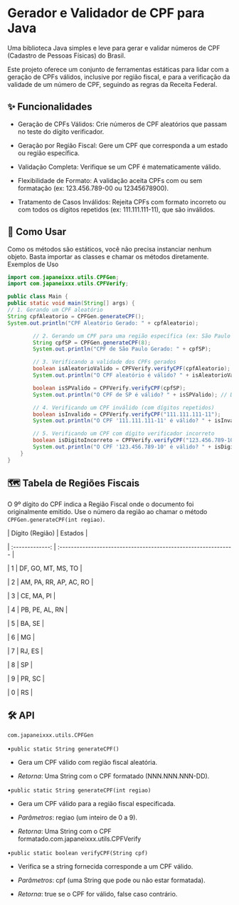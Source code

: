 # Gerador e Validador de CPF para Java
Uma biblioteca Java simples e leve para gerar e validar números de CPF (Cadastro de Pessoas Físicas) do Brasil.

Este projeto oferece um conjunto de ferramentas estáticas para lidar com a geração de CPFs válidos, inclusive por região fiscal, e para a verificação da validade de um número de CPF, seguindo as regras da Receita Federal.
## ✨ Funcionalidades
* Geração de CPFs Válidos: Crie números de CPF aleatórios que passam no teste do dígito verificador.

* Geração por Região Fiscal: Gere um CPF que corresponda a um estado ou região específica.

* Validação Completa: Verifique se um CPF é matematicamente válido.

* Flexibilidade de Formato: A validação aceita CPFs com ou sem formatação (ex: 123.456.789-00 ou 12345678900).

* Tratamento de Casos Inválidos: Rejeita CPFs com formato incorreto ou com todos os dígitos repetidos (ex: 111.111.111-11), que são inválidos.
## 🚀 Como Usar
Como os métodos são estáticos, você não precisa instanciar nenhum objeto. Basta importar as classes e chamar os métodos diretamente.
Exemplos de Uso
```java
import com.japaneixxx.utils.CPFGen;
import com.japaneixxx.utils.CPFVerify;

public class Main {
public static void main(String[] args) {
// 1. Gerando um CPF aleatório
String cpfAleatorio = CPFGen.generateCPF();
System.out.println("CPF Aleatório Gerado: " + cpfAleatorio);

        // 2. Gerando um CPF para uma região específica (ex: São Paulo - Região 8)
        String cpfSP = CPFGen.generateCPF(8);
        System.out.println("CPF de São Paulo Gerado: " + cpfSP);

        // 3. Verificando a validade dos CPFs gerados
        boolean isAleatorioValido = CPFVerify.verifyCPF(cpfAleatorio);
        System.out.println("O CPF aleatório é válido? " + isAleatorioValido); // Deve retornar true

        boolean isSPValido = CPFVerify.verifyCPF(cpfSP);
        System.out.println("O CPF de SP é válido? " + isSPValido); // Deve retornar true

        // 4. Verificando um CPF inválido (com dígitos repetidos)
        boolean isInvalido = CPFVerify.verifyCPF("111.111.111-11");
        System.out.println("O CPF '111.111.111-11' é válido? " + isInvalido); // Deve retornar false

        // 5. Verificando um CPF com dígito verificador incorreto
        boolean isDigitoIncorreto = CPFVerify.verifyCPF("123.456.789-10");
        System.out.println("O CPF '123.456.789-10' é válido? " + isDigitoIncorreto); // Deve retornar false
    }
}
```
## 🗺️ Tabela de Regiões Fiscais
O 9º dígito do CPF indica a Região Fiscal onde o documento foi originalmente emitido. Use o número da região ao chamar o método `CPFGen.generateCPF(int regiao)`.

| Dígito (Região) | Estados                                                        | 

| :-------------: | :------------------------------------------------------------- | 

|        1        | DF, GO, MT, MS, TO                                             | 

|        2        | AM, PA, RR, AP, AC, RO                                         | 

|        3        | CE, MA, PI                                                     | 

|        4        | PB, PE, AL, RN                                                 | 

|        5        | BA, SE                                                         | 

|        6        | MG                                                             | 

|        7        | RJ, ES                                                         | 

|        8        | SP                                                             | 

|        9        | PR, SC                                                         | 

|        0        | RS                                                             |

## 🛠️ API
`com.japaneixxx.utils.CPFGen`

•`public static String generateCPF()`

 * Gera um CPF válido com região fiscal aleatória.

 * *Retorna*: Uma String com o CPF formatado (NNN.NNN.NNN-DD).

•`public static String generateCPF(int regiao)`

 * Gera um CPF válido para a região fiscal especificada.

 * *Parâmetros*: regiao (um inteiro de 0 a 9).

 * *Retorna*: Uma String com o CPF formatado.com.japaneixxx.utils.CPFVerify

•`public static boolean verifyCPF(String cpf)`

 * Verifica se a string fornecida corresponde a um CPF válido.

 * *Parâmetros*: cpf (uma String que pode ou não estar formatada).

 * *Retorna*: true se o CPF for válido, false caso contrário.
